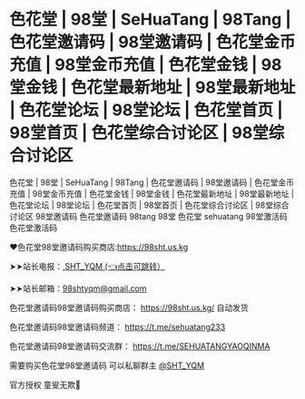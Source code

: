 # 色花堂 | 98堂 | SeHuaTang | 98Tang | 色花堂邀请码 | 98堂邀请码 | 色花堂金币充值 | 98堂金币充值 | 色花堂金钱 | 98堂金钱 | 色花堂最新地址 | 98堂最新地址 | 色花堂论坛 | 98堂论坛 | 色花堂首页 | 98堂首页 | 色花堂综合讨论区 | 98堂综合讨论区
色花堂 | 98堂 | SeHuaTang | 98Tang | 色花堂邀请码 | 98堂邀请码 | 色花堂金币充值 | 98堂金币充值 | 色花堂金钱 | 98堂金钱 | 色花堂最新地址 | 98堂最新地址 | 色花堂论坛 | 98堂论坛 | 色花堂首页 | 98堂首页 | 色花堂综合讨论区 | 98堂综合讨论区
98堂邀请码 色花堂邀请码 98tang 98堂 色花堂 sehuatang 98堂激活码 色花堂激活码 

❤️色花堂98堂邀请码购买商店:https://98sht.us.kg

➤➤站长电报：[ SHT_YQM  (👈点击可跳转）](https://t.me/SHT_YQM)

➤➤站长邮箱：98shtyqm@gmail.com

色花堂邀请码98堂邀请码购买商店：
https://98sht.us.kg/
自动发货

色花堂邀请码98堂邀请码频道：
https://t.me/sehuatang233

色花堂邀请码98堂邀请码交流群：
https://t.me/SEHUATANGYAOQINMA

需要购买色花堂98堂邀请码
可以私聊群主 [@SHT_YQM](https://t.me/SHT_YQM)

官方授权 童叟无欺🫡

